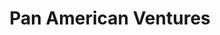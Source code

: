 ---
title: Pan American Ventures
image: "/assets/img/resources/pana.png"
description: Pan American Ventures (PAV) provides seed capital to 240 promising Mexican startups over the next four years, with as many as 80 of those startups ultimately being sent to PAV’s Austin, TX international acceleration campus to expand into the US market
categories:
  - Fund
link: http://panamventures.com/
---